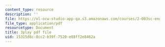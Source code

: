 ```yaml
---
content_type: resource
description: ''
file: https://ol-ocw-studio-app-qa.s3.amazonaws.com/courses/2-003sc-engineering-dynamics-fall-2011/15315d8c8cc2b39f7520e88ff2e8462a_63sIgMvBuEQ.pdf
file_type: application/pdf
resourcetype: Document
title: 3play pdf file
uid: 15315d8c-8cc2-b39f-7520-e88ff2e8462a
---
```

